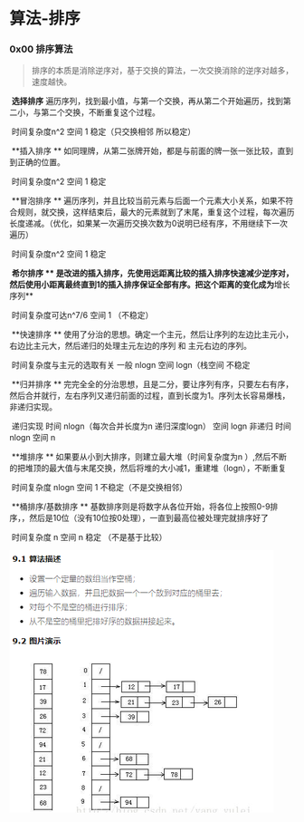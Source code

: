 # 算法-排序

### 0x00 排序算法

> ​		排序的本质是消除逆序对，基于交换的算法，一次交换消除的逆序对越多，速度越快。

​		**选择排序**  遍历序列，找到最小值，与第一个交换，再从第二个开始遍历，找到第二小，与第二个交换，不断重复这个过程。

​		时间复杂度n^2 空间 1 稳定（只交换相邻 所以稳定）

​		**插入排序 **	如同理牌，从第二张牌开始，都是与前面的牌一张一张比较，直到到正确的位置。

​		时间复杂度n^2 空间 1 稳定

​		**冒泡排序 **	遍历序列，并且比较当前元素与后面一个元素大小关系，如果不符合规则，就交换，这样结束后，最大的元素就到了末尾，重复这个过程，每次遍历长度递减。（优化，如果某一次遍历交换次数为0说明已经有序，不用继续下一次遍历）

​		时间复杂度n^2 空间 1 稳定

​		**希尔排序 **	是改进的插入排序，先使用远距离比较的插入排序快速减少逆序对，然后使用小距离最终直到1的插入排序保证全部有序。把这个距离的变化成为**增长序列**

​		时间复杂度可达n^7/6 空间 1 （不稳定）		

​		**快速排序 **	使用了分治的思想。确定一个主元，然后让序列的左边比主元小，右边比主元大，然后递归的处理主元左边的序列 和 主元右边的序列。 

​		时间复杂度与主元的选取有关 一般 nlogn  空间 logn（栈空间	不稳定

​		**归并排序 **	完完全全的分治思想，且是二分，要让序列有序，只要左右有序，然后合并就行，左右序列又递归前面的过程，直到长度为1。序列太长容易爆栈，非递归实现。

​		递归实现  时间 nlogn（每次合并长度为n 递归深度logn） 空间 logn  非递归 时间nlogn 空间 n

​		**堆排序 **  如果要从小到大排序，则建立最大堆（时间复杂度为n ）,然后不断的把堆顶的最大值与末尾交换，然后将堆的大小减1，重建堆（logn），不断重复

​		时间复杂度 nlogn 空间 1 不稳定（不是交换相邻）

​		**桶排序/基数排序 **	基数排序则是将数字从各位开始，将各位上按照0-9排序，，然后是10位（没有10位按0处理），一直到最高位被处理完就排序好了

​		时间复杂度 n 空间 n 稳定 （不是基于比较）

![TIM截图20200229101929](/assets/img/TIM截图20200229101929.png)